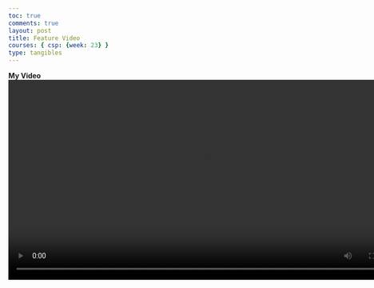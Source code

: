 ```yaml
---
toc: true
comments: true
layout: post
title: Feature Video
courses: { csp: {week: 23} }
type: tangibles
---
```


**My Video**
<video height = 400 src="/student/Videos/IndividualReview.mp4" controls title="Title"></video>
